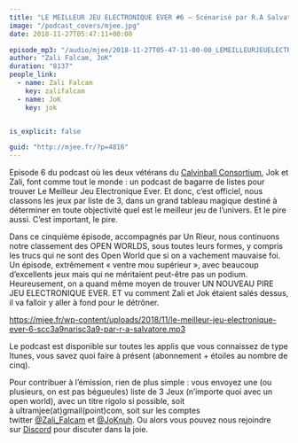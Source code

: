 ```yaml
---
title: "LE MEILLEUR JEU ELECTRONIQUE EVER #6 – Scénarisé par R.A Salvatore"
image: "/podcast_covers/mjee.jpg"
date: 2018-11-27T05:47:11+00:00

episode_mp3: "/audio/mjee/2018-11-27T05-47-11-00-00_LEMEILLEURJEUELECTRONIQUEEVER6ScnarisparRASalvatore.mp3"
author: "Zali Falcam, JoK"
duration: "8137"
people_link: 
  - name: Zali Falcam
    key: zalifalcam
  - name: JoK
    key: jok


is_explicit: false

guid: "http://mjee.fr/?p=4816"
---
```


<PodcastHeader/>

<!-- ECRIRE LA DESCRIPTION DE L'EPISODE SOUS CETTE LIGNE -->
<p>Episode 6 du podcast où les deux vétérans du&nbsp;<a href="https://calvinballradio.wordpress.com/" rel="nofollow">Calvinball Consortium</a>, Jok et Zali, font comme tout le monde : un podcast de bagarre de listes pour trouver&nbsp;Le Meilleur Jeu Electronique Ever.&nbsp;Et donc, c’est officiel, nous classons les jeux par liste de 3, dans un grand tableau magique destiné à déterminer en toute objectivité quel est le meilleur jeu de l’univers. Et le pire aussi. C’est important, le pire.</p>
<p>Dans ce cinquième épisode, accompagnés par Un Rieur, nous continuons notre classement des OPEN WORLDS, sous toutes leurs formes, y compris les trucs qui ne sont des Open World que si on a vachement mauvaise foi. Un épisode, extrêmement «&nbsp;ventre mou supérieur&nbsp;», avec beaucoup d’excellents jeux mais qui ne méritaient peut-être pas un podium. Heureusement, on a quand même moyen de trouver UN NOUVEAU PIRE JEU ELECTRONIQUE EVER. ET vu comment Zali et Jok étaient salés dessus, il va falloir y aller à fond pour le détrôner.</p>
<p><a href="https://mjee.fr/wp-content/uploads/2018/11/le-meilleur-jeu-electronique-ever-6-scc3a9narisc3a9-par-r-a-salvatore.mp3" rel="nofollow">https://mjee.fr/wp-content/uploads/2018/11/le-meilleur-jeu-electronique-ever-6-scc3a9narisc3a9-par-r-a-salvatore.mp3</a></p>
<p>Le podcast est disponible sur toutes les applis que vous connaissez de type Itunes, vous savez quoi faire à présent (abonnement + étoiles au nombre de cinq).</p>
<p>Pour contribuer à l’émission, rien de plus simple : vous envoyez une (ou plusieurs, on est pas bégueules) liste de&nbsp;3 Jeux&nbsp;(n’importe quoi avec&nbsp;un open world), avec un titre rigolo si possible, soit à&nbsp;ultramjee(at)gmail(point)com, soit sur les comptes twitter&nbsp;<a href="https://twitter.com/Zali_Falcam" rel="nofollow">@Zali_Falcam</a>&nbsp;et&nbsp;<a href="https://twitter.com/JoKnuh" rel="nofollow">@JoKnuh</a>.&nbsp;Ou alors vous pouvez nous rejoindre sur&nbsp;<a href="https://discord.gg/4RnA9v7" rel="nofollow">Discord</a>&nbsp;pour discuter dans la joie.</p>


